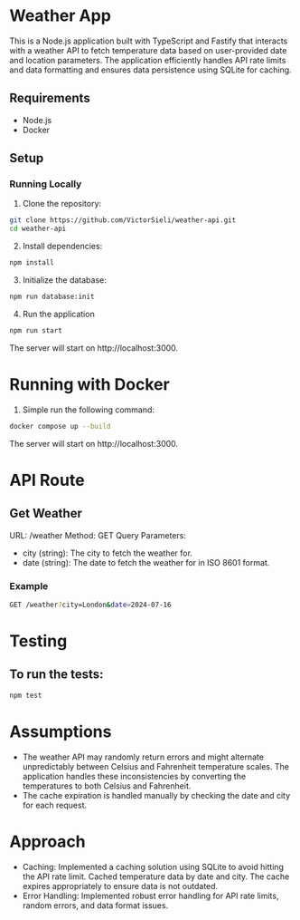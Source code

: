 # Weather App

This is a Node.js application built with TypeScript and Fastify that interacts with a weather API to fetch temperature data based on user-provided date and location parameters. The application efficiently handles API rate limits and data formatting and ensures data persistence using SQLite for caching.

## Requirements

- Node.js
- Docker

## Setup

### Running Locally

1. Clone the repository:

```bash
git clone https://github.com/VictorSieli/weather-api.git
cd weather-api
```

2. Install dependencies:

```bash
npm install
```

3. Initialize the database:

```bash
npm run database:init
```

4. Run the application

```bash
npm run start
```

The server will start on http://localhost:3000.

# Running with Docker

1. Simple run the following command:

```bash
docker compose up --build
```

The server will start on http://localhost:3000.

# API Route

## Get Weather

URL: /weather
Method: GET
Query Parameters:

- city (string): The city to fetch the weather for.
- date (string): The date to fetch the weather for in ISO 8601 format.

### Example

```bash
GET /weather?city=London&date=2024-07-16
```

# Testing

## To run the tests:

```bash
npm test
```

# Assumptions

- The weather API may randomly return errors and might alternate unpredictably between Celsius and Fahrenheit temperature scales. The application handles these inconsistencies by converting the temperatures to both Celsius and Fahrenheit.
- The cache expiration is handled manually by checking the date and city for each request.

# Approach

- Caching: Implemented a caching solution using SQLite to avoid hitting the API rate limit. Cached temperature data by date and city. The cache expires appropriately to ensure data is not outdated.
- Error Handling: Implemented robust error handling for API rate limits, random errors, and data format issues.
